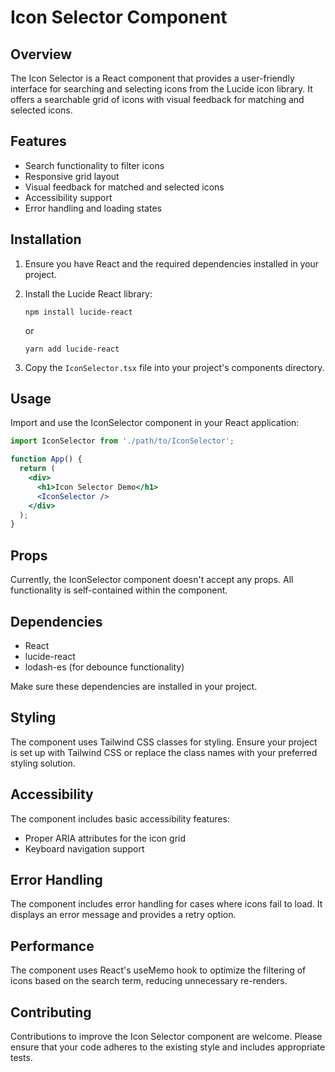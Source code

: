 # Icon Selector Component

## Overview

The Icon Selector is a React component that provides a user-friendly interface for searching and selecting icons from the Lucide icon library. It offers a searchable grid of icons with visual feedback for matching and selected icons.

## Features

- Search functionality to filter icons
- Responsive grid layout
- Visual feedback for matched and selected icons
- Accessibility support
- Error handling and loading states

## Installation

1. Ensure you have React and the required dependencies installed in your project.
2. Install the Lucide React library:
   ```
   npm install lucide-react
   ```
   or
   ```
   yarn add lucide-react
   ```

3. Copy the `IconSelector.tsx` file into your project's components directory.

## Usage

Import and use the IconSelector component in your React application:

```jsx
import IconSelector from './path/to/IconSelector';

function App() {
  return (
    <div>
      <h1>Icon Selector Demo</h1>
      <IconSelector />
    </div>
  );
}
```

## Props

Currently, the IconSelector component doesn't accept any props. All functionality is self-contained within the component.

## Dependencies

- React
- lucide-react
- lodash-es (for debounce functionality)

Make sure these dependencies are installed in your project.

## Styling

The component uses Tailwind CSS classes for styling. Ensure your project is set up with Tailwind CSS or replace the class names with your preferred styling solution.

## Accessibility

The component includes basic accessibility features:
- Proper ARIA attributes for the icon grid
- Keyboard navigation support

## Error Handling

The component includes error handling for cases where icons fail to load. It displays an error message and provides a retry option.

## Performance

The component uses React's useMemo hook to optimize the filtering of icons based on the search term, reducing unnecessary re-renders.

## Contributing

Contributions to improve the Icon Selector component are welcome. Please ensure that your code adheres to the existing style and includes appropriate tests.
